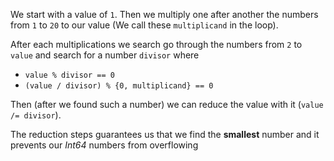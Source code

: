 We start with a value of `1`.
Then we multiply one after another the numbers from `1` to `20` to our value (We call these `multiplicand` in the loop).

After each multiplications we search go through the numbers from `2` to `value` and search for a number `divisor` where

 - `value % divisor == 0`
 - `(value / divisor) % {0, multiplicand} == 0`

Then (after we found such a number) we can reduce the value with it (`value /= divisor`).

The reduction steps guarantees us that we find the **smallest** number and it prevents our *Int64* numbers from overflowing